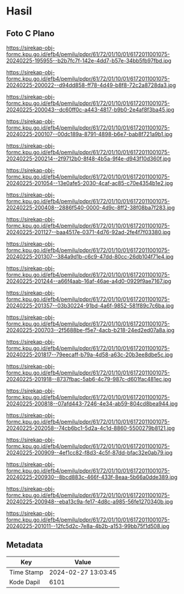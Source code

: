 # Hasil

## Foto C Plano

https://sirekap-obj-formc.kpu.go.id/efb4/pemilu/pdpr/61/72/01/10/01/6172011001075-20240225-195955--b2b7fc7f-142e-4dd7-b57e-34bb5fb97fbd.jpg

https://sirekap-obj-formc.kpu.go.id/efb4/pemilu/pdpr/61/72/01/10/01/6172011001075-20240225-200022--d94dd858-ff78-4d49-b8f8-72c2a8728da3.jpg

https://sirekap-obj-formc.kpu.go.id/efb4/pemilu/pdpr/61/72/01/10/01/6172011001075-20240225-200043--dc60ff0c-a443-4817-b9b0-2e4af8f3ba45.jpg

https://sirekap-obj-formc.kpu.go.id/efb4/pemilu/pdpr/61/72/01/10/01/6172011001075-20240225-200107--00dc189a-8791-4898-b6e7-bab8f721a9b1.jpg

https://sirekap-obj-formc.kpu.go.id/efb4/pemilu/pdpr/61/72/01/10/01/6172011001075-20240225-200214--2f9712b0-8f48-4b5a-9f4e-d943f10d360f.jpg

https://sirekap-obj-formc.kpu.go.id/efb4/pemilu/pdpr/61/72/01/10/01/6172011001075-20240225-201054--13e0afe5-2030-4caf-ac85-c70e4354b1e2.jpg

https://sirekap-obj-formc.kpu.go.id/efb4/pemilu/pdpr/61/72/01/10/01/6172011001075-20240225-200408--2886f540-0000-4d9c-8ff2-38f08ba7f283.jpg

https://sirekap-obj-formc.kpu.go.id/efb4/pemilu/pdpr/61/72/01/10/01/6172011001075-20240225-201127--baa4517e-0371-4d76-92ad-2fe4f7f03380.jpg

https://sirekap-obj-formc.kpu.go.id/efb4/pemilu/pdpr/61/72/01/10/01/6172011001075-20240225-201307--384a9d1b-c6c9-47dd-80cc-26db104f71e4.jpg

https://sirekap-obj-formc.kpu.go.id/efb4/pemilu/pdpr/61/72/01/10/01/6172011001075-20240225-201244--a66f4aab-16af-46ae-a4d0-0929f9ae7167.jpg

https://sirekap-obj-formc.kpu.go.id/efb4/pemilu/pdpr/61/72/01/10/01/6172011001075-20240225-201357--03b30224-91bd-4a6f-9852-581f89c7c6ba.jpg

https://sirekap-obj-formc.kpu.go.id/efb4/pemilu/pdpr/61/72/01/10/01/6172011001075-20240225-200703--2f5688be-f5e7-4acb-b218-24ed2ed07a8a.jpg

https://sirekap-obj-formc.kpu.go.id/efb4/pemilu/pdpr/61/72/01/10/01/6172011001075-20240225-201817--79eecaff-b79a-4d58-a63c-20b3ee8dbe5c.jpg

https://sirekap-obj-formc.kpu.go.id/efb4/pemilu/pdpr/61/72/01/10/01/6172011001075-20240225-201918--8737fbac-5ab6-4c79-987c-d601fac481ec.jpg

https://sirekap-obj-formc.kpu.go.id/efb4/pemilu/pdpr/61/72/01/10/01/6172011001075-20240225-200818--07afd443-7246-4e34-ab59-804cd8bea944.jpg

https://sirekap-obj-formc.kpu.go.id/efb4/pemilu/pdpr/61/72/01/10/01/6172011001075-20240225-202058--74cb6bc1-5d2a-4c1d-8860-5500279b8121.jpg

https://sirekap-obj-formc.kpu.go.id/efb4/pemilu/pdpr/61/72/01/10/01/6172011001075-20240225-200909--4ef1cc82-f8d3-4c5f-87dd-bfac32e0ab79.jpg

https://sirekap-obj-formc.kpu.go.id/efb4/pemilu/pdpr/61/72/01/10/01/6172011001075-20240225-200930--8bcd883c-466f-433f-8eaa-5b66a0dde389.jpg

https://sirekap-obj-formc.kpu.go.id/efb4/pemilu/pdpr/61/72/01/10/01/6172011001075-20240225-200948--eba13c9a-fe17-4d8c-a985-56fe1270340b.jpg

https://sirekap-obj-formc.kpu.go.id/efb4/pemilu/pdpr/61/72/01/10/01/6172011001075-20240225-201011--12fc5d2c-7e8a-4b2b-a153-99bb75f1d508.jpg


## Metadata

| Key        | Value               |
| ---------- | ------------------- |
| Time Stamp | 2024-02-27 13:03:45 |
| Kode Dapil | 6101                |



